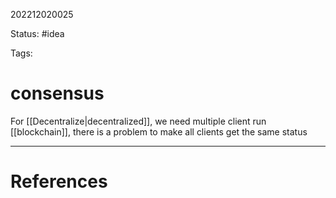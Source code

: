 202212020025

Status: #idea

Tags:

# consensus

For [[Decentralize|decentralized]], we need multiple client run [[blockchain]], there is a problem to make all clients get the same status 

---
# References